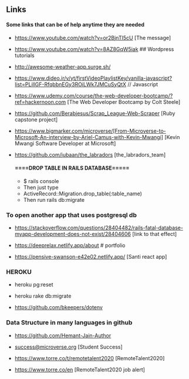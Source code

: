 ## Links

#### Some links that can be of help anytime they are needed

* https://www.youtube.com/watch?v=or2BjnTI5cU [The message]
* https://www.youtube.com/watch?v=8AZ8GqW5iak ## Wordpress tutorials
* http://awesome-weather-app.surge.sh/
* https://www.dideo.ir/v/yt/firstVideoPlaylistKey/vanilla-javascript?list=PLillGF-RfqbbnEGy3ROiLWk7JMCuSyQtX // Javascript
* https://www.udemy.com/course/the-web-developer-bootcamp/?ref=hackernoon.com [The Web Developer Bootcamp by Colt Steele]
* https://github.com/Berabjesus/Scrap_League-Web-Scraper [Ruby capstone project]

* https://www.bigmarker.com/microverse/[From-Microverse-to-Microsoft-An-interview-by-Ariel-Camus-with-Kevin-Mwangi] [Kevin Mwangi Software Developer at Microsoft]

* https://github.com/jubaan/the_labradors [the_labradors_team]

  #### ====DROP TABLE IN RAILS DATABASE=====
  -   $ rails console
  -   Then just type
  -   ActiveRecord::Migration.drop_table(:table_name)
  -   Then run rails db:migrate

### To open another app that uses postgresql db
* https://stackoverflow.com/questions/28404482/rails-fatal-database-myapp-development-does-not-exist/28404606 [link to that effect]

* https://deeprelax.netlify.app/about # portfolio
* https://pensive-swanson-e42e02.netlify.app/ [Santi react app]

### HEROKU 
* heroku pg:reset
* heroku rake db:migrate

* https://github.com/bkeepers/dotenv

### Data Structure in many languages in github
* https://github.com/Hemant-Jain-Author

* success@microverse.org [Student Success]

* https://www.torre.co/t/remotetalent2020 [RemoteTalent2020]
* https://www.torre.co/en [RemoteTalent2020 job alert]
